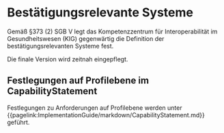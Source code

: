 # Bestätigungsrelevante Systeme

Gemäß §373 (2) SGB V legt das Kompetenzzentrum für Interoperabilität im Gesundheitswesen (KIG) gegenwärtig die Definition der bestätigungsrelevanten Systeme fest. 

Die finale Version wird zeitnah eingepflegt.

## Festlegungen auf Profilebene im CapabilityStatement

Festlegungen zu Anforderungen auf Profilebene werden unter {{pagelink:ImplementationGuide/markdown/CapabilityStatement.md}} geführt.